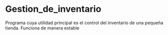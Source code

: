 # Gestion_de_inventario
Programa cuya utilidad principal es el control del inventario de una pequeña tienda. Funciona de manera estable

